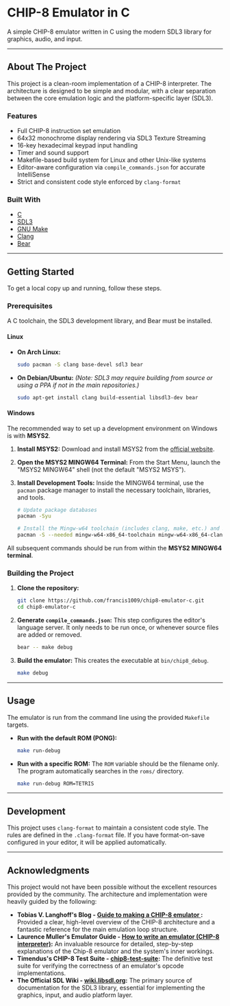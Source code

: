 # CHIP-8 Emulator in C

A simple CHIP-8 emulator written in C using the modern SDL3 library for graphics, audio, and input.

---

## About The Project

This project is a clean-room implementation of a CHIP-8 interpreter. The architecture is designed to be simple and modular, with a clear separation between the core emulation logic and the platform-specific layer (SDL3).

### Features

- Full CHIP-8 instruction set emulation
- 64x32 monochrome display rendering via SDL3 Texture Streaming
- 16-key hexadecimal keypad input handling
- Timer and sound support
- Makefile-based build system for Linux and other Unix-like systems
- Editor-aware configuration via `compile_commands.json` for accurate IntelliSense
- Strict and consistent code style enforced by `clang-format`

### Built With

- [C](<https://en.wikipedia.org/wiki/C_(programming_language)>)
- [SDL3](https://wiki.libsdl.org/)
- [GNU Make](https://www.gnu.org/software/make/)
- [Clang](https://clang.llvm.org/)
- [Bear](https://github.com/rizsotto/Bear)

---

## Getting Started

To get a local copy up and running, follow these steps.

### Prerequisites

A C toolchain, the SDL3 development library, and Bear must be installed.

#### Linux

- **On Arch Linux:**
  ```sh
  sudo pacman -S clang base-devel sdl3 bear
  ```
- **On Debian/Ubuntu:**
  _(Note: SDL3 may require building from source or using a PPA if not in the main repositories.)_
  ```sh
  sudo apt-get install clang build-essential libsdl3-dev bear
  ```

#### Windows

The recommended way to set up a development environment on Windows is with **MSYS2**.

1.  **Install MSYS2:** Download and install MSYS2 from the [official website](https://www.msys2.org/).

2.  **Open the MSYS2 MINGW64 Terminal:** From the Start Menu, launch the "MSYS2 MINGW64" shell (not the default "MSYS2 MSYS").

3.  **Install Development Tools:** Inside the MINGW64 terminal, use the `pacman` package manager to install the necessary toolchain, libraries, and tools.

    ```sh
    # Update package databases
    pacman -Syu

    # Install the Mingw-w64 toolchain (includes clang, make, etc.) and SDL3
    pacman -S --needed mingw-w64-x86_64-toolchain mingw-w64-x86_64-clang mingw-w64-x86_64-sdl3 mingw-w64-x86_64-bear
    ```

All subsequent commands should be run from within the **MSYS2 MINGW64 terminal**.

### Building the Project

1.  **Clone the repository:**

    ```sh
    git clone https://github.com/francis1009/chip8-emulator-c.git
    cd chip8-emulator-c
    ```

2.  **Generate `compile_commands.json`:**
    This step configures the editor's language server. It only needs to be run once, or whenever source files are added or removed.

    ```sh
    bear -- make debug
    ```

3.  **Build the emulator:**
    This creates the executable at `bin/chip8_debug`.
    ```sh
    make debug
    ```

---

## Usage

The emulator is run from the command line using the provided `Makefile` targets.

- **Run with the default ROM (PONG):**

  ```sh
  make run-debug
  ```

- **Run with a specific ROM:**
  The `ROM` variable should be the filename only. The program automatically searches in the `roms/` directory.
  ```sh
  make run-debug ROM=TETRIS
  ```

---

## Development

This project uses `clang-format` to maintain a consistent code style. The rules are defined in the `.clang-format` file. If you have format-on-save configured in your editor, it will be applied automatically.

---

## Acknowledgments

This project would not have been possible without the excellent resources provided by the community. The architecture and implementation were heavily guided by the following:

- **Tobias V. Langhoff's Blog - [Guide to making a CHIP-8 emulator ](https://tobiasvl.github.io/blog/write-a-chip-8-emulator/):** Provided a clear, high-level overview of the CHIP-8 architecture and a fantastic reference for the main emulation loop structure.
- **Laurence Muller's Emulator Guide - [How to write an emulator (CHIP-8 interpreter)](https://multigesture.net/articles/how-to-write-an-emulator-chip-8-interpreter/):** An invaluable resource for detailed, step-by-step explanations of the Chip-8 emulator and the system's inner workings.
- **Timendus's CHIP-8 Test Suite - [chip8-test-suite](https://github.com/Timendus/chip8-test-suite):** The definitive test suite for verifying the correctness of an emulator's opcode implementations.
- **The Official SDL Wiki - [wiki.libsdl.org](https://wiki.libsdl.org/):** The primary source of documentation for the SDL3 library, essential for implementing the graphics, input, and audio platform layer.
